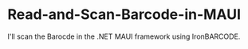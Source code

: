 # Read-and-Scan-Barcode-in-MAUI
I'll scan the Barocde in the .NET MAUI framework using IronBARCODE. 
